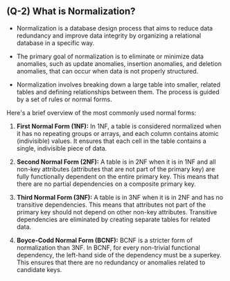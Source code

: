 ## (Q-2) What is Normalization?

- Normalization is a database design process that aims to reduce data redundancy and improve data integrity by organizing a relational database in a specific way.

- The primary goal of normalization is to eliminate or minimize data anomalies, such as update anomalies, insertion anomalies, and deletion anomalies, that can occur when data is not properly structured.

- Normalization involves breaking down a large table into smaller, related tables and defining relationships between them. The process is guided by a set of rules or normal forms.

Here's a brief overview of the most commonly used normal forms:

1. **First Normal Form (1NF):** In 1NF, a table is considered normalized when it has no repeating groups or arrays, and each column contains atomic (indivisible) values. It ensures that each cell in the table contains a single, indivisible piece of data.

2. **Second Normal Form (2NF):** A table is in 2NF when it is in 1NF and all non-key attributes (attributes that are not part of the primary key) are fully functionally dependent on the entire primary key. This means that there are no partial dependencies on a composite primary key.

3. **Third Normal Form (3NF):** A table is in 3NF when it is in 2NF and has no transitive dependencies. This means that attributes not part of the primary key should not depend on other non-key attributes. Transitive dependencies are eliminated by creating separate tables for related data.

4. **Boyce-Codd Normal Form (BCNF):** BCNF is a stricter form of normalization than 3NF. In BCNF, for every non-trivial functional dependency, the left-hand side of the dependency must be a superkey. This ensures that there are no redundancy or anomalies related to candidate keys.
